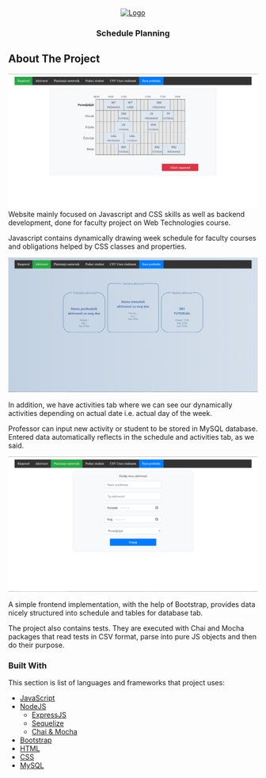 <!-- PROJECT LOGO -->
<br />
<p align="center">
  <a href="https://github.com/bniksic1/SchedulePlanning">
    <img src="https://cdn4.iconfinder.com/data/icons/flat-rounded-seo-icons/80/time-planning-512.png" alt="Logo" width="80" height="80">
  </a>

  <h3 align="center">Schedule Planning</h3>
</p>




<!-- ABOUT THE PROJECTt --> 
## About The Project

![](pres1.png)
Website mainly focused on Javascript and CSS skills as well as backend development, done for faculty project on Web Technologies course.

Javascript contains dynamically drawing week schedule for faculty courses and obligations helped by CSS classes and properties.

![](pres2.png)

In addition, we have activities tab where we can see our dynamically activities depending on actual date i.e. actual day of the week. 

Professor can input new activity or student to be stored in MySQL database. Entered data automatically reflects in the schedule and activities tab, as we said.   

![](pres3.png)

A simple frontend implementation, with the help of Bootstrap, provides data nicely structured into schedule and tables for database tab.

The project also contains tests. They are executed with Chai and Mocha packages that read tests in CSV format, parse into pure JS objects and then do their purpose.  
### Built With

This section is list of languages and frameworks that project uses:
* [JavaScript]()
* [NodeJS]()
    * [ExpressJS]()
    * [Sequelize]()
    * [Chai & Mocha]()
* [Bootstrap]()
* [HTML]()
* [CSS]()
* [MySQL]()
    